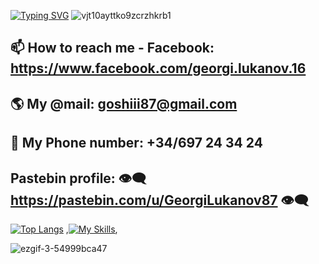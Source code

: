 [![Typing SVG](https://readme-typing-svg.demolab.com?font=Fira+Code&size=22&pause=1000&color=0C35F7&background=1BD4FF00&width=500&height=80&lines=Hello%2C+My+name+is+Jorge+St.Lukanov;%23+I+am+student+in+%F0%9F%9A%80+SoftUni+%F0%9F%9A%80;%23+I%E2%80%99m+currently+learning%F0%9F%90%8DPython%F0%9F%90%8D)](https://git.io/typing-svg)
![vjt10ayttko9zcrzhkrb1](https://user-images.githubusercontent.com/102332504/210785129-09790229-91f3-4588-8fde-d88cbd8d7b55.gif)
## 📫 How to reach me - Facebook: https://www.facebook.com/georgi.lukanov.16
## 🌎 My @mail:  goshiii87@gmail.com
## 💭 My Phone number: +34/697 24 34 24
## Pastebin profile: 👁️‍🗨️ https://pastebin.com/u/GeorgiLukanov87 👁️‍🗨️
[![Top Langs](https://github-readme-stats.vercel.app/api/top-langs/?username=GeorgiLukanov87&layout=compact)](https://github.com/GeorgiLukanov87/github-readme-stats) ,[![My Skills](https://skillicons.dev/icons?i=python,js,visualstudio,nodejs,html,css,postgres,django,&theme=light)](https://skillicons.dev),

![ezgif-3-54999bca47](https://user-images.githubusercontent.com/102332504/215296755-a9510c14-8ea4-40bf-89e6-ffac4837dded.gif)
